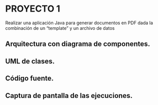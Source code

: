 # PROYECTO 1 

Realizar una aplicación Java para generar documentos en PDF dada la combinación de un “template” y un archivo de datos


## Arquitectura con diagrama de componentes.


## UML de clases.


## Código fuente.


## Captura de pantalla de las ejecuciones. 
